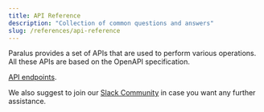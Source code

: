 ```yaml
---
title: API Reference
description: "Collection of common questions and answers"
slug: /references/api-reference
---
```


Paralus provides a set of APIs that are used to perform various operations. All these APIs are based on the OpenAPI specification. 

[API endpoints](https://github.com/paralus/paralus/tree/main/gen/openapi/proto).

We also suggest to join our [Slack Community](https://join.slack.com/t/paralus/shared_invite/zt-1a9x6y729-ySmAq~I3tjclEG7nDoXB0A) in case you want any further assistance.
